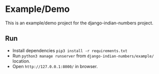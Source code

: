 # Example/Demo

This is an example/demo project for the django-indian-numbers project.

## Run

* Install dependencies `pip3 install -r requirements.txt`
* Run `python3 manage runserver` from `django-indian-numbers/example/` location.
* Open `http://127.0.0.1:8000/` in browser.

